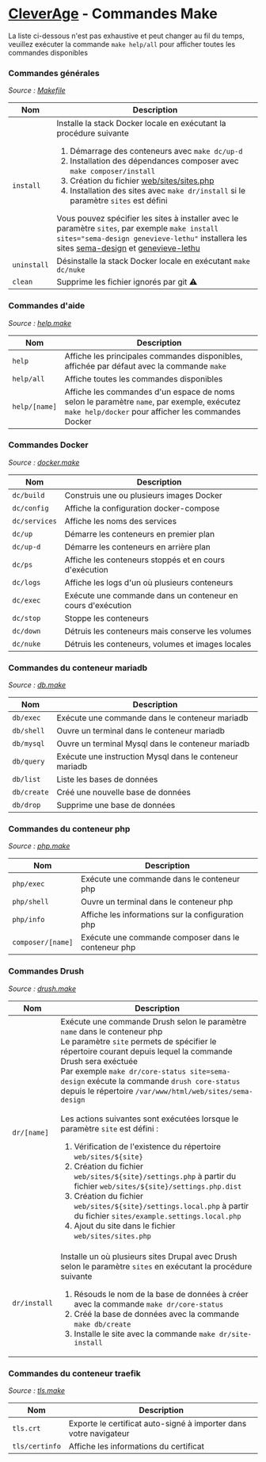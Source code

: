 # [CleverAge](../README.md) - Commandes Make

La liste ci-dessous n'est pas exhaustive et peut changer au fil du temps, veuillez exécuter la commande `make help/all` pour afficher toutes les commandes disponibles

### Commandes générales

_Source : [Makefile](../Makefile)_

| Nom  | Description |
|-     |-            |
| `install`   | Installe la stack Docker locale en exécutant la procédure suivante<br><ol><li>Démarrage des conteneurs avec `make dc/up-d`</li><li>Installation des dépendances composer avec `make composer/install`</li><li>Création du fichier [web/sites/sites.php](../../web/sites/sites.php)</li><li>Installation des sites avec `make dr/install` si le paramètre `sites` est défini</li></ol>Vous pouvez spécifier les sites à installer avec le paramètre `sites`, par exemple `make install sites="sema-design genevieve-lethu"` installera les sites [sema-design](../../web/sites/sema-design) et [genevieve-lethu](../../web/sites/genevieve-lethu) |
| `uninstall` | Désinstalle la stack Docker locale en exécutant `make dc/nuke` |
| `clean` | Supprime les fichier ignorés par git :warning: |

### Commandes d'aide

_Source : [help.make](../make/help.make)_

| Nom  | Description |
|-     |-            |
| `help`        | Affiche les principales commandes disponibles, affichée par défaut avec la commande `make` |
| `help/all`    | Affiche toutes les commandes disponibles |
| `help/[name]` | Affiche les commandes d'un espace de noms selon le paramètre `name`, par exemple, exécutez `make help/docker` pour afficher les commandes Docker |

### Commandes Docker

_Source : [docker.make](../make/docker.make)_

| Nom  | Description |
|-     |-            |
| `dc/build`    | Construis une ou plusieurs images Docker |
| `dc/config`   | Affiche la configuration docker-compose |
| `dc/services` | Affiche les noms des services |
| `dc/up`       | Démarre les conteneurs en premier plan |
| `dc/up-d`     | Démarre les conteneurs en arrière plan |
| `dc/ps`       | Affiche les conteneurs stoppés et en cours d'exécution |
| `dc/logs`     | Affiche les logs d'un où plusieurs conteneurs |
| `dc/exec`     | Exécute une commande dans un conteneur en cours d'exécution |
| `dc/stop`     | Stoppe les conteneurs |
| `dc/down`     | Détruis les conteneurs mais conserve les volumes |
| `dc/nuke`     | Détruis les conteneurs, volumes et images locales |

### Commandes du conteneur mariadb

_Source : [db.make](../make/db.make)_

| Nom  | Description |
|-     |-            |
| `db/exec`    | Exécute une commande dans le conteneur mariadb |
| `db/shell`   | Ouvre un terminal dans le conteneur mariadb |
| `db/mysql`   | Ouvre un terminal Mysql dans le conteneur mariadb |
| `db/query`   | Exécute une instruction Mysql dans le conteneur mariadb |
| `db/list`    | Liste les bases de données |
| `db/create`  | Créé une nouvelle base de données |
| `db/drop`    | Supprime une base de données |

### Commandes du conteneur php

_Source : [php.make](../make/php.make)_

| Nom  | Description |
|-     |-            |
| `php/exec`        | Exécute une commande dans le conteneur php |
| `php/shell`       | Ouvre un terminal dans le conteneur php |
| `php/info`        | Affiche les informations sur la configuration php |
| `composer/[name]` | Exécute une commande composer dans le conteneur php |

### Commandes Drush

_Source : [drush.make](../make/drush.make)_

| Nom  | Description |
|-     |-            |
| `dr/[name]`  | Exécute une commande Drush selon le paramètre `name` dans le conteneur php<br>Le paramètre `site` permets de spécifier le répertoire courant depuis lequel la commande Drush sera exéctuée<br>Par exemple `make dr/core-status site=sema-design` exécute la commande `drush core-status` depuis le répertoire `/var/www/html/web/sites/sema-design`<br><br>Les actions suivantes sont exécutées lorsque le paramètre `site` est défini :<ol><li>Vérification de l'existence du répertoire `web/sites/${site}`</li><li>Création du fichier `web/sites/${site}/settings.php` à partir du fichier `web/sites/${site}/settings.php.dist`</li><li>Création du fichier `web/sites/${site}/settings.local.php` à partir du fichier `sites/example.settings.local.php`</li><li>Ajout du site dans le fichier `web/sites/sites.php`</li></ol> |
| `dr/install` | Installe un où plusieurs sites Drupal avec Drush selon le paramètre `sites` en exécutant la procédure suivante<br><ol><li>Résouds le nom de la base de données à créer avec la commande `make dr/core-status`</li><li>Créé la base de données avec la commande `make db/create`</li><li>Installe le site avec la commande `make dr/site-install`</li></ol> |

### Commandes du conteneur traefik

_Source : [tls.make](../make/tls.make)_

| Nom  | Description |
|-     |-            |
| `tls.crt`      | Exporte le certificat auto-signé à importer dans votre navigateur |
| `tls/certinfo` | Affiche les informations du certificat |
